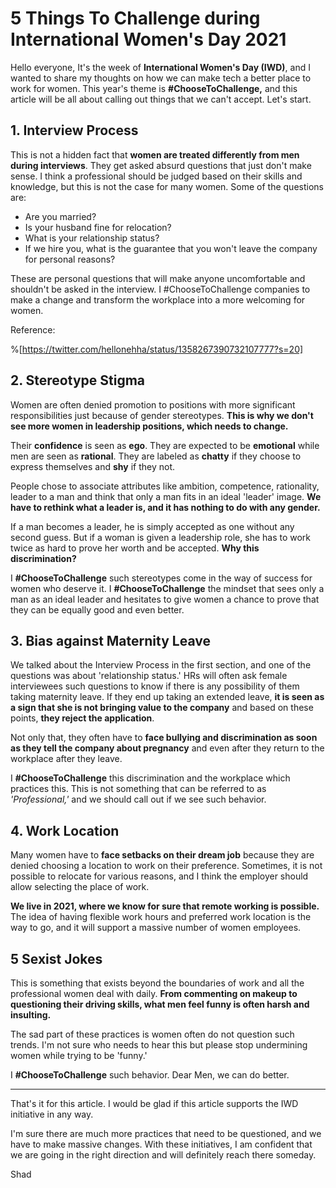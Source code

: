 # 5 Things To Challenge during International Women's Day 2021 

Hello everyone, It's the week of **International Women's Day (IWD)**, and I wanted to share my thoughts on how we can make tech a better place to work for women. This year's theme is **#ChooseToChallenge,** and this article will be all about calling out things that we can't accept. Let's start.

## 1. Interview Process

This is not a hidden fact that **women are treated differently from men during interviews**. They get asked absurd questions that just don't make sense. I think a professional should be judged based on their skills and knowledge, but this is not the case for many women. Some of the questions are:

- Are you married?
- Is your husband fine for relocation?
- What is your relationship status?
- If we hire you, what is the guarantee that you won't leave the company for personal reasons?

These are personal questions that will make anyone uncomfortable and shouldn't be asked in the interview. I #ChooseToChallenge companies to make a change and transform the workplace into a more welcoming for women.

Reference:

%[https://twitter.com/hellonehha/status/1358267390732107777?s=20]

## 2. Stereotype Stigma

Women are often denied promotion to positions with more significant responsibilities just because of gender stereotypes. **This is why we don't see more women in leadership positions, which needs to change.**

Their **confidence** is seen as **ego**. They are expected to be **emotional** while men are seen as **rational**. They are labeled as **chatty** if they choose to express themselves and **shy** if they not.

People chose to associate attributes like ambition, competence, rationality, leader to a man and think that only a man fits in an ideal 'leader' image. **We have to rethink what a leader is, and it has nothing to do with any gender.**

If a man becomes a leader, he is simply accepted as one without any second guess. But if a woman is given a leadership role, she has to work twice as hard to prove her worth and be accepted. **Why this discrimination?**

I **#ChooseToChallenge** such stereotypes come in the way of success for women who deserve it. I **#ChooseToChallenge** the mindset that sees only a man as an ideal leader and hesitates to give women a chance to prove that they can be equally good and even better.

## 3. Bias against Maternity Leave

We talked about the Interview Process in the first section, and one of the questions was about 'relationship status.' HRs will often ask female interviewees such questions to know if there is any possibility of them taking maternity leave. If they end up taking an extended leave, **it is seen as a sign that she is not bringing value to the company** and based on these points, **they reject the application**.

Not only that, they often have to **face bullying and discrimination as soon as they tell the company about pregnancy** and even after they return to the workplace after they leave.

I **#ChooseToChallenge** this discrimination and the workplace which practices this. This is not something that can be referred to as *'Professional,'* and we should call out if we see such behavior.

## 4. Work Location

Many women have to **face setbacks on their dream job** because they are denied choosing a location to work on their preference. Sometimes, it is not possible to relocate for various reasons, and I think the employer should allow selecting the place of work.

**We live in 2021, where we know for sure that remote working is possible.** The idea of having flexible work hours and preferred work location is the way to go, and it will support a massive number of women employees.

## 5 Sexist Jokes

This is something that exists beyond the boundaries of work and all the professional women deal with daily. **From commenting on makeup to questioning their driving skills, what men feel funny is often harsh and insulting.**

The sad part of these practices is women often do not question such trends. I'm not sure who needs to hear this but please stop undermining women while trying to be 'funny.'

I **#ChooseToChallenge** such behavior. Dear Men, we can do better.

---

That's it for this article. I would be glad if this article supports the IWD initiative in any way.

I'm sure there are much more practices that need to be questioned, and we have to make massive changes. With these initiatives, I am confident that we are going in the right direction and will definitely reach there someday.

Shad
